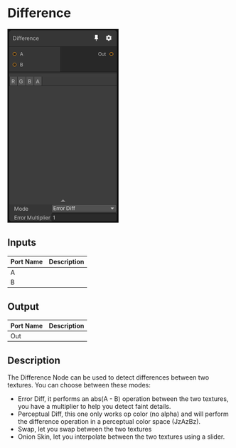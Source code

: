 # Difference
![Mixture.DifferenceNode](../../images/Mixture.DifferenceNode.png)
## Inputs
Port Name | Description
--- | ---
A | 
B | 

## Output
Port Name | Description
--- | ---
Out | 

## Description
The Difference Node can be used to detect differences between two textures. You can choose between these modes:
- Error Diff, it performs an abs(A - B) operation between the two textures, you have a multiplier to help you detect faint details.
- Perceptual Diff, this one only works op color (no alpha) and will perform the difference operation in a perceptual color space (JzAzBz).
- Swap, let you swap between the two textures
- Onion Skin, let you interpolate between the two textures using a slider.

